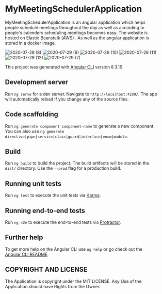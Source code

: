 # MyMeetingSchedulerApplication

MyMeetingSchedulerApplication is an angular application which helps people schedule meetings throughout the day as well as according to people's calenders scheduling meetings becomes easy. 
The website is hosted on Elastic Beanstalk (AWS) . 
As well as the angular application is stored in a docker image.



![2020-07-29 (8)](https://user-images.githubusercontent.com/48589838/88796203-ea1d4680-d1be-11ea-809c-358dc4227684.png)
![2020-07-29 (9)](https://user-images.githubusercontent.com/48589838/88796206-ebe70a00-d1be-11ea-90dd-f8fb9bdb119e.png)
![2020-07-29 (10)](https://user-images.githubusercontent.com/48589838/88796208-ec7fa080-d1be-11ea-9235-7d568d2a0a4b.png)
![2020-07-29 (11)](https://user-images.githubusercontent.com/48589838/88796209-ed183700-d1be-11ea-8019-63e8c11fef17.png)
![2020-07-29 (12)](https://user-images.githubusercontent.com/48589838/88796210-ed183700-d1be-11ea-83b2-4ea76945bbe8.png)
![2020-07-29 (7)](https://user-images.githubusercontent.com/48589838/88796212-edb0cd80-d1be-11ea-96aa-df8f7ea7cda9.png)


This project was generated with [Angular CLI](https://github.com/angular/angular-cli) version 8.3.19.

## Development server

Run `ng serve` for a dev server. Navigate to `http://localhost:4200/`. The app will automatically reload if you change any of the source files.

## Code scaffolding

Run `ng generate component component-name` to generate a new component. You can also use `ng generate directive|pipe|service|class|guard|interface|enum|module`.

## Build

Run `ng build` to build the project. The build artifacts will be stored in the `dist/` directory. Use the `--prod` flag for a production build.

## Running unit tests

Run `ng test` to execute the unit tests via [Karma](https://karma-runner.github.io).

## Running end-to-end tests

Run `ng e2e` to execute the end-to-end tests via [Protractor](http://www.protractortest.org/).

## Further help

To get more help on the Angular CLI use `ng help` or go check out the [Angular CLI README](https://github.com/angular/angular-cli/blob/master/README.md).

## COPYRIGHT AND LICENSE
The Application is copyright under the MIT LICENSE. Any Use of the Application should have Rights from the Owner.
